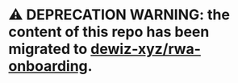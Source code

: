 # :warning: **DEPRECATION WARNING:** the content of this repo has been migrated to [dewiz-xyz/rwa-onboarding](https://github.com/dewiz-xyz/rwa-onboarding/tree/master/src/RWA008-A).
